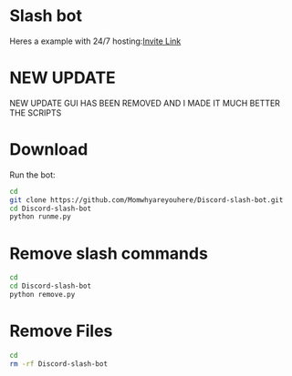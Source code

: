# Slash bot

Heres a example with 24/7 hosting:[Invite Link](https://discord.com/oauth2/authorize?client_id=1243571332835442791&permissions=8&scope=bot+applications.commands)

# NEW UPDATE

NEW UPDATE GUI HAS BEEN REMOVED AND I MADE IT MUCH BETTER THE SCRIPTS

# Download

Run the bot:
```bash
cd
git clone https://github.com/Momwhyareyouhere/Discord-slash-bot.git
cd Discord-slash-bot
python runme.py
```

# Remove slash commands
```bash
cd
cd Discord-slash-bot
python remove.py
```

# Remove Files
```bash
cd
rm -rf Discord-slash-bot
```
